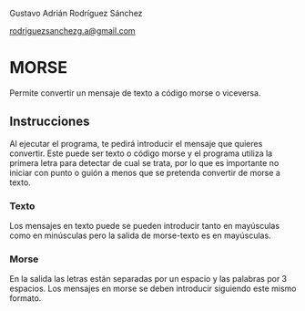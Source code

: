 Gustavo Adrián Rodríguez Sánchez

rodriguezsanchezg.a@gmail.com

# MORSE

Permite convertir un mensaje de texto a código morse o viceversa.

## Instrucciones

Al ejecutar el programa, te pedirá introducir el mensaje que quieres convertir. Este puede ser texto o código morse y el programa utiliza la primera letra para detectar de cual se trata, por lo que es importante no iniciar con punto o guión a menos que se pretenda convertir de morse a texto. 

### Texto

Los mensajes en texto puede se pueden introducir tanto en mayúsculas como en minúsculas pero la salida de morse-texto es en mayúsculas. 

### Morse

En la salida las letras están separadas por un espacio y las palabras por 3 espacios. Los mensajes en morse se deben introducir siguiendo este mismo formato.
